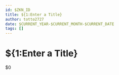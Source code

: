 ```yaml
---
id: $ZKN_ID
title: ${1:Enter a Title}
author: totto2727
date: $CURRENT_YEAR-$CURRENT_MONTH-$CURRENT_DATE
tags: []
---
```


# ${1:Enter a Title}

$0
